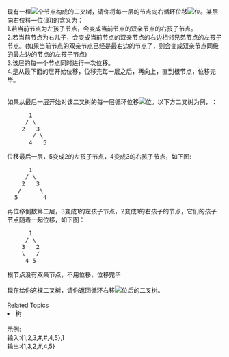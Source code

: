 <div>  现有一棵<img src="https://www.nowcoder.com/equation?tex=n&preview=true">个节点构成的二叉树，请你将每一层的节点向右循环位移<img src="https://www.nowcoder.com/equation?tex=k&preview=true">位。某层向右位移一位(即<img alt="" src="https://www.nowcoder.com/equation?tex=k%3D1">)的含义为： </div> <div>  1.若当前节点为左孩子节点，会变成当前节点的双亲节点的右孩子节点。 </div> <div>  2.若当前节点为右儿子，会变成当前节点的<span>双亲</span>节点的右边相邻兄弟节点的左孩子节点。(如果当前节点的<span>双亲</span>节点已经是最右边的节点了，则会变成<span>双亲</span>节点同级的最左边的节点的左孩子节点) </div> <div>  3.该层的每一个节点同时进行一次位移。 </div> <div>  4.是从最下面的层开始位移，位移完每一层之后，再向上，直到根节点，位移完毕。 </div> <div>  <br> </div> <p>  如果从最后一层开始对该二叉树的每一层循环位移<img src="https://www.nowcoder.com/equation?tex=k&preview=true">位。以下方二叉树为例，<img alt="" src="https://www.nowcoder.com/equation?tex=k%3D1">： </p> <pre class="prettyprint">      1
     / \
    2   3
       / \
      4   5</pre> <div>  位移最后一层，5变成2的左孩子节点，4变成3的右孩子节点，如下图: </div> <div> <pre class="prettyprint">      1
     / \
    2   3
   /     \
  5       4</pre> </div> <div>  再位移倒数第二层，3变成1的左孩子节点，2变成1的右孩子的节点，它们的孩子节点随着一起位移，如下图： </div> <pre class="prettyprint">      1
     / \
    3   2
    \   /
     4 5</pre> <div>  根节点没有<span>双亲</span>节点，不用位移，位移完毕 </div> <div>  <br> </div> <div>  现在给你这棵二叉树，请你返回循环右移<img src="https://www.nowcoder.com/equation?tex=k&preview=true">位后的二叉树。 </div><div><br></div><div><div>Related Topics</div><div><li>树</li></div></div><br>示例:<br>输入:{1,2,3,#,#,4,5},1<br>输出:{1,3,2,#,4,5}
<br>